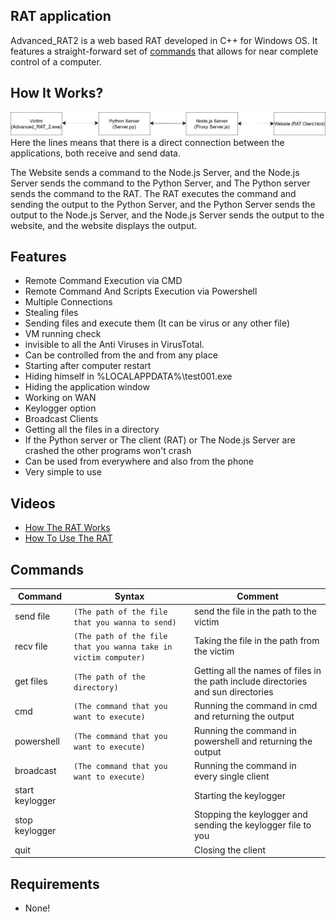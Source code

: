 ## RAT application

Advanced_RAT2 is a web based RAT developed in C++ for Windows OS.
It features a straight-forward set of [commands](#commands) that allows for near complete control of a computer.

How It Works?
---

![Advanced_RAT2](application.png)
Here the lines means that there is a direct connection between the applications, both receive and send data.

The Website sends a command to the Node.js Server, and the Node.js Server sends the command to the Python Server, and The Python server sends the command to the RAT.
The RAT executes the command and sending the output to the Python Server, and the Python Server sends the output to the Node.js Server, and the Node.js Server sends
the output to the website, and the website displays the output.

Features
---
* Remote Command Execution via CMD
* Remote Command And Scripts Execution via Powershell
* Multiple Connections
* Stealing files
* Sending files and execute them (It can be virus or any other file)
* VM running check
* invisible to all the Anti Viruses in VirusTotal.
* Can be controlled from the and from any place
* Starting after computer restart
* Hiding himself in %LOCALAPPDATA%\test001.exe
* Hiding the application window
* Working on WAN
* Keylogger option
* Broadcast Clients
* Getting all the files in a directory
* If the Python server or The client (RAT) or The Node.js Server are crashed the other programs won't crash
* Can be used from everywhere and also from the phone
* Very simple to use


Videos
---
* [How The RAT Works](https://drive.google.com/file/d/1atuBa7pXZaMFUW8mPeOVh4UAPXo-VG2u/view)
* [How To Use The RAT](https://drive.google.com/file/d/1cnPOTTZ8qOMUUF_lvuJgyT-zr9FD_8p4/view)


Commands
---
|Command|Syntax|Comment|
|-------|------|---------|
|send file|`(The path of the file that you wanna to send)`|send the file in the path to the victim|
|recv file| `(The path of the file that you wanna take in victim computer)`|Taking the file in the path from the victim|
|get files| `(The path of the directory)`|Getting all the names of files in the path include directories and sun directories|
|cmd| `(The command that you want to execute)`|Running the command in cmd and returning the output|
|powershell| `(The command that you want to execute)`|Running the command in powershell and returning the output|'
|broadcast| `(The command that you want to execute)`|Running the command in every single client|
|start keylogger| |Starting the keylogger|
|stop keylogger| |Stopping the keylogger and sending the keylogger file to you|
|quit| |Closing the client|

Requirements
---
* None!


 
